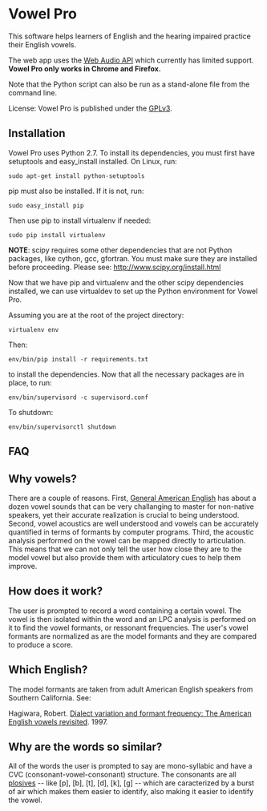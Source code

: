 Vowel Pro
=========

This software helps learners of English and the hearing impaired practice their English vowels.

The web app uses the [Web Audio API](https://developer.mozilla.org/en-US/docs/Web/API/Web_Audio_API) which currently has limited support. **Vowel Pro only works in Chrome and Firefox.**

Note that the Python script can also be run as a stand-alone file from the command line.

License: Vowel Pro is published under the [GPLv3](http://www.gnu.org/copyleft/gpl.html).


Installation
------------

Vowel Pro uses Python 2.7. To install its dependencies, you must first have setuptools and easy_install installed. On Linux, run:

```
sudo apt-get install python-setuptools
```

pip must also be installed. If it is not, run:

```
sudo easy_install pip
```

Then use pip to install virtualenv if needed:

```
sudo pip install virtualenv
```

**NOTE**: scipy requires some other dependencies that are not Python packages, like cython, gcc, gfortran. You must make sure they are installed before proceeding. Please see: http://www.scipy.org/install.html

Now that we have pip and virtualenv and the other scipy dependencies installed, we can use virtualdev to set up the Python environment for Vowel Pro.

Assuming you are at the root of the project directory:

```
virtualenv env
```

Then:

```
env/bin/pip install -r requirements.txt
```

to install the dependencies. Now that all the necessary packages are in place, to run:

```
env/bin/supervisord -c supervisord.conf
```

To shutdown:

```
env/bin/supervisorctl shutdown
```


FAQ
---

Why vowels?
-----------

There are a couple of reasons. First, [General American English](http://en.wikipedia.org/wiki/General_American) has about a dozen vowel sounds that can be very challanging to master for non-native speakers, yet their accurate realization is crucial to being understood. Second, vowel acoustics are well understood and vowels can be accurately quantified in terms of formants by computer programs. Third, the acoustic analysis performed on the vowel can be mapped directly to articulation. This means that we can not only tell the user how close they are to the model vowel but also provide them with articulatory cues to help them improve.

How does it work?
-----------------

The user is prompted to record a word containing a certain vowel. The vowel is then isolated within the word and an LPC analysis is performed on it to find the vowel formants, or ressonant frequencies. The user's vowel formants are normalized as are the model formants and they are compared to produce a score.

Which English?
--------------

The model formants are taken from adult American English speakers from Southern California. See: 

Hagiwara, Robert. [Dialect variation and formant frequency: The American English vowels revisited](http://scitation.aip.org/content/asa/journal/jasa/102/1/10.1121/1.419712). 1997.

Why are the words so similar?
-----------------------------

All of the words the user is prompted to say are mono-syllabic and have a CVC (consonant-vowel-consonant) structure. The consonants are all [plosives](http://en.wikipedia.org/wiki/Stop_consonant) -- like [p], [b], [t], [d], [k], [g] -- which are caracterized by a burst of air which makes them easier to identify, also making it easier to identify the vowel.  

